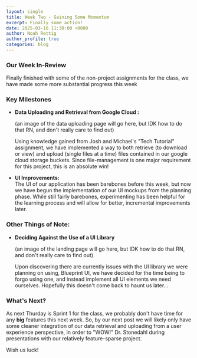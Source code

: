 ```yaml
---
layout: single
title: Week Two - Gaining Some Momentum
excerpt: Finally some action!
date: 2025-03-16 11:30:00 +0000
author: Noah Rettig
author_profile: true
categories: blog
---
```



### Our Week In-Review

Finally finished with some of the non-project assignments for the class, we have made some more substantial progress this week

### Key Milestones

- **Data Uploading and Retrieval from Google Cloud :**
  
  (an image of the data uploading page will go here, but IDK how to do that RN, and don't really care to find out)
  
  Using knowledge gained from Josh and Michael's "Tech Tutorial" assignment, we have implemented a way to both retrieve (to download or view) and upload (single files at a time) files contained in our google cloud storage buckets. Since file-management is one major requirement for this project, this is an absolute win!
  
- **UI Improvements:**  
  The UI of our application has been barebones before this week, but now we have begun the implementation of our UI mockups from the planning phase. While still fairly barebones, experimenting has been helpful for the learning process and will allow for better, incremental improvements later.  

### Other Things of Note:

 - **Deciding Against the Use of a UI Library**

   (an image of the landing page will go here, but IDK how to do that RN, and don't really care to find out)
   
   Upon discovering there are currently issues with the UI library we were planning on using, Blueprint UI, we have decided for the time being to forgo using one, and instead implement all UI elements we need ourselves. Hopefully this doesn't come back to haunt us later...

### What's Next?

As next Thurday is Sprint 1 for the class, we probably don't have time for any **big** features this next week. So, by our next post we will likely only have some cleaner integration of our data retrieval and uploading from a user experience perspective, in order to "WOW!" Dr. Stonedahl during presentations with our relatively feature-sparse project.

Wish us luck!
